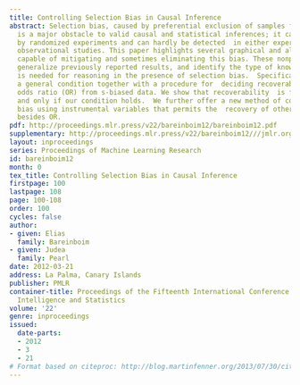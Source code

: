 ```yaml
---
title: Controlling Selection Bias in Causal Inference
abstract: Selection bias, caused by preferential exclusion of samples from the data,
  is a major obstacle to valid causal and statistical inferences; it cannot be removed
  by randomized experiments and can hardly be detected  in either experimental or
  observational studies. This paper highlights several graphical and algebraic methods
  capable of mitigating and sometimes eliminating this bias. These nonparametric methods
  generalize previously reported results, and identify the type of knowledge that
  is needed for reasoning in the presence of selection bias.  Specifically,  we derive
  a general condition together with a procedure for  deciding recoverability of the
  odds ratio (OR) from s-biased data. We show that recoverability  is feasible if
  and only if our condition holds.  We further offer a new method of controlling selection
  bias using instrumental variables that permits the  recovery of other effect measures
  besides OR.
pdf: http://proceedings.mlr.press/v22/bareinboim12/bareinboim12.pdf
supplementary: http://proceedings.mlr.press/v22/bareinboim12///jmlr.org/proceedings/papers/v22/bareinboim12/bareinboim12Supple.pdf
layout: inproceedings
series: Proceedings of Machine Learning Research
id: bareinboim12
month: 0
tex_title: Controlling Selection Bias in Causal Inference
firstpage: 100
lastpage: 108
page: 100-108
order: 100
cycles: false
author:
- given: Elias
  family: Bareinboim
- given: Judea
  family: Pearl
date: 2012-03-21
address: La Palma, Canary Islands
publisher: PMLR
container-title: Proceedings of the Fifteenth International Conference on Artificial
  Intelligence and Statistics
volume: '22'
genre: inproceedings
issued:
  date-parts:
  - 2012
  - 3
  - 21
# Format based on citeproc: http://blog.martinfenner.org/2013/07/30/citeproc-yaml-for-bibliographies/
---
```

